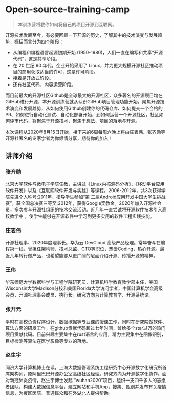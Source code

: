 # Open-source-training-camp

> 本训练营将教你如何将自己的项目开源到互联网。

开源技术发展至今，有必要回顾一下开源的历史，了解其中的技术演变与发展趋势，概括而言分为四个阶段：

- 从编程和编程语言起源初期开始 (1950-1980)，人们一直在编写和共享“开源代码”，这是共享阶段。
- 在 20 世纪 90 年代，企业开始采用了 Linux，并为更大规模开源社区推动项目的商用获取适当的许可，这是许可阶段。
- 接着是开放式阶段。
- 还有社区代码、内容运营阶段。

而目前最大的开源社区Github是全球最大的开源社区，众多著名的开源项目均在GitHub进行开源，本开源训练营就从认识GitHub项目管理功能开始，聚焦开源技术演变和发展趋势，从如何使用Github创建你的代码仓库、如何提交一个合格的PR、如何进行自动化测试、自动化部署开始，到如何运营一个开源社区，社区如何评审代码，将聚焦于开源技术，聚焦于想法、项目的落地与开源。

本次课程从2020年8月15日开始，接下来的6周每周六晚上将由庄表伟、张齐勋等开源社著名的专家学者为你倾情分享，期待你的加入！

## 讲师介绍

### 张齐勋

北京大学软件与微电子学院任教，主讲过《Linux内核源码分析》、《移动平台应用软件开发》以及《互联网软件开发与实践》等课程。2006-2012年，共3次获得学院先进个人称号;2011年，指导学生参加“第
二届Android应用开发中国大学生挑战赛”，获全国总决赛三等奖;2012年，获得Google奖教金。2020年加入开源社会员，多次参与开源社组织的技术交流活动。近几年一直尝试将开源软件技术引入高校教学中
，使学生能够在开源软件中学习到更多实用的软件工程实践技能。

### 庄表伟

开源社理事、2020年度理事长。华为云 DevCloud 高级产品经理。常年奋斗在编程第一线，曾担任架构师、技术总监、CTO等职位，热爱Coding，热心开源。最近几年转行做产品，也希望能够从更广阔的层面介绍开源、传播开源的精神。

### 王伟

华东师范大学数据科学与工程学院研究员、计算机科学教育教学部主任，美国Wisconsin大学Madison分校和美国Florida大学访问学者，中国计算机学会高级会员，开源社理事会成员、执行长。研究方向为计算教育学、开源系统论。

### 张开元

平时在高校负责程序设计，数据挖掘等专业课的授课工作，同时在研究院做软件、算法方面的研发工作，在github贡献代码超过七年时间，曾给多个star过万的热门项目贡献代码。目前兴趣主要集中在rust语言的应用，精力主要集中在图像识别，目标检测等算法在医学影像等专业的落地。

### 赵生宇

同济大学计算机博士在读，上海大数据管理系统工程研究中心开源数字化研究所首席架构师，原阿里巴巴开源办公室高级社区经理。研究方向为开源数字化协作。面对新冠肺炎疫情，赵生宇博士发起
“wuhan2020”项目，组织一支四千多人的志愿者团队，构建大数据信息平台，建立网站和手机App，搜集、甄别并发布有关疫情信息，为疫区医院、普通民众和在外湖北人提供帮助。
